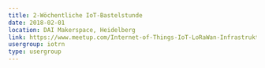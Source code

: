 ```yaml
---
title: 2-Wöchentliche IoT-Bastelstunde
date: 2018-02-01
location: DAI Makerspace, Heidelberg
link: https://www.meetup.com/Internet-of-Things-IoT-LoRaWan-Infrastruktur-4-RheinNeckar/events/247085395/
usergroup: iotrn
type: usergroup
---
```

